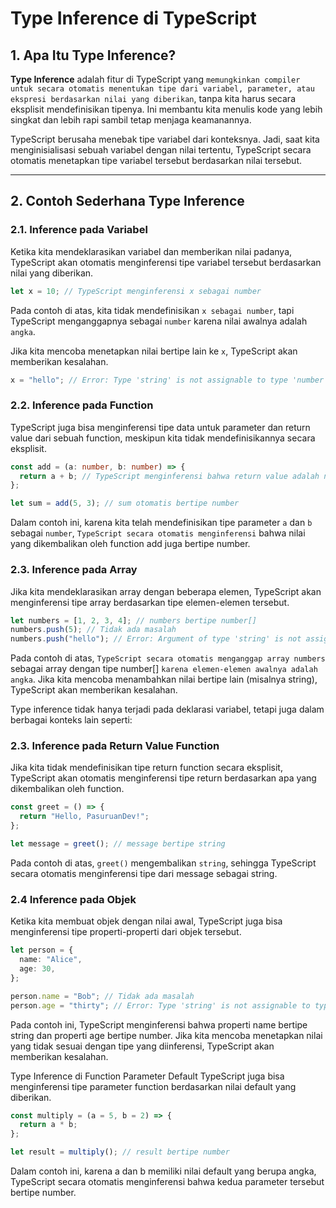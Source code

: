 # Type Inference di TypeScript

## 1. Apa Itu Type Inference?

**Type Inference** adalah fitur di TypeScript yang `memungkinkan compiler untuk secara otomatis menentukan tipe dari variabel, parameter, atau ekspresi berdasarkan nilai yang diberikan`, tanpa kita harus secara eksplisit mendefinisikan tipenya. Ini membantu kita menulis kode yang lebih singkat dan lebih rapi sambil tetap menjaga keamanannya.

TypeScript berusaha menebak tipe variabel dari konteksnya. Jadi, saat kita menginisialisasi sebuah variabel dengan nilai tertentu, TypeScript secara otomatis menetapkan tipe variabel tersebut berdasarkan nilai tersebut.

---

## 2. Contoh Sederhana Type Inference

### 2.1. Inference pada Variabel

Ketika kita mendeklarasikan variabel dan memberikan nilai padanya, TypeScript akan otomatis menginferensi tipe variabel tersebut berdasarkan nilai yang diberikan.

```typescript
let x = 10; // TypeScript menginferensi x sebagai number
```

Pada contoh di atas, kita tidak mendefinisikan `x sebagai number`, tapi TypeScript menganggapnya sebagai `number` karena nilai awalnya adalah `angka`.

Jika kita mencoba menetapkan nilai bertipe lain ke `x`, TypeScript akan memberikan kesalahan.

```ts
x = "hello"; // Error: Type 'string' is not assignable to type 'number'.
```

### 2.2. Inference pada Function

TypeScript juga bisa menginferensi tipe data untuk parameter dan return value dari sebuah function, meskipun kita tidak mendefinisikannya secara eksplisit.

```ts
const add = (a: number, b: number) => {
  return a + b; // TypeScript menginferensi bahwa return value adalah number
};

let sum = add(5, 3); // sum otomatis bertipe number
```

Dalam contoh ini, karena kita telah mendefinisikan tipe parameter `a` dan `b` sebagai `number`, `TypeScript secara otomatis menginferensi` bahwa nilai yang dikembalikan oleh function add juga bertipe number.

### 2.3. Inference pada Array

Jika kita mendeklarasikan array dengan beberapa elemen, TypeScript akan menginferensi tipe array berdasarkan tipe elemen-elemen tersebut.

```ts
let numbers = [1, 2, 3, 4]; // numbers bertipe number[]
numbers.push(5); // Tidak ada masalah
numbers.push("hello"); // Error: Argument of type 'string' is not assignable to parameter of type 'number'.
```

Pada contoh di atas, `TypeScript secara otomatis menganggap array numbers` sebagai array dengan tipe number[] `karena elemen-elemen awalnya adalah angka`. Jika kita mencoba menambahkan nilai bertipe lain (misalnya string), TypeScript akan memberikan kesalahan.

Type inference tidak hanya terjadi pada deklarasi variabel, tetapi juga dalam berbagai konteks lain seperti:

### 2.3. Inference pada Return Value Function

Jika kita tidak mendefinisikan tipe return function secara eksplisit, TypeScript akan otomatis menginferensi tipe return berdasarkan apa yang dikembalikan oleh function.

```ts
const greet = () => {
  return "Hello, PasuruanDev!";
};

let message = greet(); // message bertipe string
```

Pada contoh di atas, `greet()` mengembalikan `string`, sehingga TypeScript secara otomatis menginferensi tipe dari message sebagai string.

### 2.4 Inference pada Objek

Ketika kita membuat objek dengan nilai awal, TypeScript juga bisa menginferensi tipe properti-properti dari objek tersebut.

```ts
let person = {
  name: "Alice",
  age: 30,
};

person.name = "Bob"; // Tidak ada masalah
person.age = "thirty"; // Error: Type 'string' is not assignable to type 'number'.
```

Pada contoh ini, TypeScript menginferensi bahwa properti name bertipe string dan properti age bertipe number. Jika kita mencoba menetapkan nilai yang tidak sesuai dengan tipe yang diinferensi, TypeScript akan memberikan kesalahan.

Type Inference di Function Parameter Default
TypeScript juga bisa menginferensi tipe parameter function berdasarkan nilai default yang diberikan.

```ts
const multiply = (a = 5, b = 2) => {
  return a * b;
};

let result = multiply(); // result bertipe number
```

Dalam contoh ini, karena a dan b memiliki nilai default yang berupa angka, TypeScript secara otomatis menginferensi bahwa kedua parameter tersebut bertipe number.
